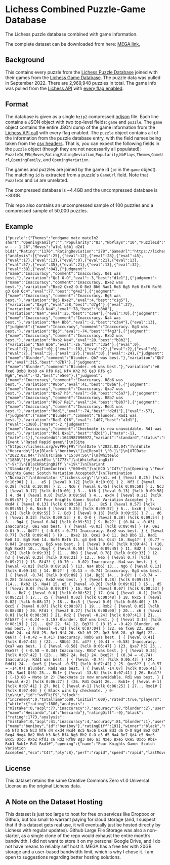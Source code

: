 # Lichess Combined Puzzle-Game Database
The Lichess puzzle database combined with game information.

The complete dataset can be downloaded from here: [MEGA link.](https://mega.nz/file/ZW8HwTAL#VLC2l2nagO7aQmac6W2WN-V2otJHtxtH4ZMxEqGC2_U)

## Background

This contains every puzzle from the [Lichess Puzzle Database](https://database.lichess.org/#puzzles) joined with their games from the [Lichess Game Database](https://database.lichess.org/#standard_games). The puzzle data was pulled in September 2022. There are 2,969,948 puzzles in total. The game info was pulled from the [Lichess API](https://lichess.org/api) with [every flag enabled](https://lichess.org/api#tag/Games/operation/gamesExportIds).

## Format
The database is given as a single `bzip2` compressed [ndjson](http://ndjson.org/) file. Each line contains a JSON object with two top-level fields: `game` and `puzzle`. The `game` object contains the entire JSON dump of the game information from the [Lichess API call](https://lichess.org/api#tag/Games/operation/gamesExportIds) with every flag enabled. The `puzzle` object contains all of the information from the puzzle database entry, with the field names being taken from the [csv headers](https://database.lichess.org/#puzzles). That is, you can expect the following fields in the `puzzle` object (though they are not necessarily all populated): `PuzzleId`,`FEN`,`Moves`,`Rating`,`RatingDeviation`,`Popularity`,`NbPlays`,`Themes`,`GameUrl`,`OpeningFamily`, and `OpeningVariation`.

The games and puzzles are joined by the game id (`id` in the `game` object). The matching `id` is extracted from a puzzle's `GameUrl` field. Note that `PuzzleId` and `id` are unrelated.

The compressed database is ~4.4GB and the uncompressed database is ~30GB.

This repo also contains an uncompressed sample of 100 puzzles and a compressed sample of 50,000 puzzles.

## Example
```
{"puzzle":{"Themes":"endgame mate mateIn2 short","OpeningFamily":"","Popularity":"83","NbPlays":"10","PuzzleId":"004X6","FEN":"1r4k1/p4ppp/2Q5/3pq3/8/P6P/2PR1PP1/Rr4K1 w - - 1 26","Moves":"a1b1 b8b1 d2d1 b1d1","Rating":"1176","RatingDeviation":"278","GameUrl":"https://lichess.org/wvPFkjF9#51"},"game":{"analysis":[{"eval":25},{"eval":12},{"eval":28},{"eval":45},{"eval":17},{"eval":13},{"eval":0},{"eval":21},{"eval":13},{"eval":57},{"eval":35},{"eval":21},{"eval":13},{"eval":32},{"eval":38},{"eval":84},{"judgment":{"name":"Inaccuracy","comment":"Inaccuracy. Qe1 was best."},"variation":"Qe1 O-O","eval":-3,"best":"d1e1"},{"judgment":{"name":"Inaccuracy","comment":"Inaccuracy. Bxe2 was best."},"variation":"Bxe2 Qxe2 O-O Be3 Bb6 Rad1 Re8 Bg5 Re6 Bxf6 Rxf6 g3 Qe8 Qc4","eval":77,"best":"g4e2"},{"judgment":{"name":"Inaccuracy","comment":"Inaccuracy. Bg5 was best."},"variation":"Bg5 Bxe2","eval":4,"best":"c1g5"},{"variation":"Qxg4","eval":58,"best":"d7g4"},{"eval":27},{"variation":"O-O Na4","eval":78,"best":"e8h8"},{"variation":"Na4","eval":25,"best":"c3a4"},{"eval":70},{"judgment":{"name":"Inaccuracy","comment":"Inaccuracy. Na4 was best."},"variation":"Na4 Bb6","eval":-2,"best":"c3a4"},{"eval":13},{"judgment":{"name":"Inaccuracy","comment":"Inaccuracy. Bg3 was best."},"variation":"Bg3","eval":-74,"best":"f4g3"},{"judgment":{"name":"Inaccuracy","comment":"Inaccuracy. Rxb2 was best."},"variation":"Rxb2 Na4","eval":28,"best":"b8b2"},{"variation":"Na4 Bb6","eval":-26,"best":"c3a4"},{"eval":0},{"eval":7},{"eval":0},{"eval":-10},{"eval":2},{"eval":2},{"eval":0},{"eval":7},{"eval":5},{"eval":27},{"eval":0},{"eval":-24},{"judgment":{"name":"Blunder","comment":"Blunder. Qb7 was best."},"variation":"Qb7 f4","eval":315,"best":"d7b7"},{"judgment":{"name":"Blunder","comment":"Blunder. e6 was best."},"variation":"e6 fxe6 Bxb8 Rxb8 c4 Rf8 Re1 Nf4 Kh2 h5 Qe3 Rf6 g3 Ng6","eval":-42,"best":"e5e6"},{"judgment":{"name":"Inaccuracy","comment":"Inaccuracy. R8b6 was best."},"variation":"R8b6","eval":41,"best":"b8b6"},{"judgment":{"name":"Inaccuracy","comment":"Inaccuracy. Qxa7 was best."},"variation":"Qxa7 h5","eval":-58,"best":"c5a7"},{"judgment":{"name":"Inaccuracy","comment":"Inaccuracy. R8b7 was best."},"variation":"R8b7 Re1","eval":34,"best":"b8b7"},{"judgment":{"name":"Inaccuracy","comment":"Inaccuracy. Rdd1 was best."},"variation":"Rdd1","eval":-74,"best":"d2d1"},{"eval":-57},{"judgment":{"name":"Blunder","comment":"Blunder. Rad1 was best."},"variation":"Rad1 Qf6","eval":-1407,"best":"a1d1"},{"eval":-1380},{"mate":-2,"judgment":{"name":"Inaccuracy","comment":"Checkmate is now unavoidable. Rd1 was best."},"variation":"Rd1 Qxa1","best":"d2d1"},{"mate":-1},{"mate":-1}],"createdAt":1643987096972,"variant":"standard","status":"mate","pgn":"[Event \"Rated Rapid game\"]\n[Site \"https://lichess.org/wvPFkjF9\"]\n[Date \"2022.02.04\"]\n[White \"Hescardo\"]\n[Black \"beniboy\"]\n[Result \"0-1\"]\n[UTCDate \"2022.02.04\"]\n[UTCTime \"15:04:56\"]\n[WhiteElo \"1880\"]\n[BlackElo \"1773\"]\n[WhiteRatingDiff \"-9\"]\n[BlackRatingDiff \"+19\"]\n[Variant \"Standard\"]\n[TimeControl \"600+0\"]\n[ECO \"C47\"]\n[Opening \"Four Knights Game: Scotch Variation Accepted\"]\n[Termination \"Normal\"]\n[Annotator \"lichess.org\"]\n\n1. e4 { [%eval 0.25] [%clk 0:10:00] } 1... e5 { [%eval 0.12] [%clk 0:10:00] } 2. Nf3 { [%eval 0.28] [%clk 0:10:00] } 2... Nc6 { [%eval 0.45] [%clk 0:09:58] } 3. Nc3 { [%eval 0.17] [%clk 0:10:00] } 3... Nf6 { [%eval 0.13] [%clk 0:09:58] } 4. d4 { [%eval 0.0] [%clk 0:09:58] } 4... exd4 { [%eval 0.21] [%clk 0:09:57] } { C47 Four Knights Game: Scotch Variation Accepted } 5. Nxd4 { [%eval 0.13] [%clk 0:09:58] } 5... Bc5 { [%eval 0.57] [%clk 0:09:55] } 6. Nxc6 { [%eval 0.35] [%clk 0:09:57] } 6... bxc6 { [%eval 0.21] [%clk 0:09:55] } 7. Bd3 { [%eval 0.13] [%clk 0:09:55] } 7... d6 { [%eval 0.32] [%clk 0:09:53] } 8. O-O { [%eval 0.38] [%clk 0:09:54] } 8... Bg4 { [%eval 0.84] [%clk 0:09:51] } 9. Be2?! { (0.84 → -0.03) Inaccuracy. Qe1 was best. } { [%eval -0.03] [%clk 0:09:49] } (9. Qe1 O-O) 9... Qd7?! { (-0.03 → 0.77) Inaccuracy. Bxe2 was best. } { [%eval 0.77] [%clk 0:09:48] } (9... Bxe2 10. Qxe2 O-O 11. Be3 Bb6 12. Rad1 Re8 13. Bg5 Re6 14. Bxf6 Rxf6 15. g3 Qe8 16. Qc4) 10. Bxg4?! { (0.77 → 0.04) Inaccuracy. Bg5 was best. } { [%eval 0.04] [%clk 0:09:44] } (10. Bg5 Bxe2) 10... Nxg4 { [%eval 0.58] [%clk 0:09:45] } 11. Bd2 { [%eval 0.27] [%clk 0:09:33] } 11... Rb8 { [%eval 0.78] [%clk 0:09:33] } 12. h3 { [%eval 0.25] [%clk 0:09:21] } 12... Ne5 { [%eval 0.7] [%clk 0:09:21] } 13. Bf4?! { (0.70 → -0.02) Inaccuracy. Na4 was best. } { [%eval -0.02] [%clk 0:09:18] } (13. Na4 Bb6) 13... Ng6 { [%eval 0.13] [%clk 0:09:18] } 14. Bh2?! { (0.13 → -0.74) Inaccuracy. Bg3 was best. } { [%eval -0.74] [%clk 0:09:09] } (14. Bg3) 14... O-O?! { (-0.74 → 0.28) Inaccuracy. Rxb2 was best. } { [%eval 0.28] [%clk 0:09:15] } (14... Rxb2 15. Na4) 15. e5 { [%eval -0.26] [%clk 0:09:02] } 15... d5 { [%eval 0.0] [%clk 0:09:07] } 16. Na4 { [%eval 0.07] [%clk 0:08:53] } 16... Be7 { [%eval 0.0] [%clk 0:08:52] } 17. Qd4 { [%eval -0.1] [%clk 0:08:21] } 17... c5 { [%eval 0.02] [%clk 0:08:48] } 18. Nxc5 { [%eval 0.02] [%clk 0:08:17] } 18... Bxc5 { [%eval 0.0] [%clk 0:08:40] } 19. Qxc5 { [%eval 0.07] [%clk 0:08:07] } 19... Rxb2 { [%eval 0.05] [%clk 0:08:38] } 20. Rfd1 { [%eval 0.27] [%clk 0:08:00] } 20... c6 { [%eval 0.0] [%clk 0:08:30] } 21. Rd2 { [%eval -0.24] [%clk 0:07:41] } 21... Rfb8?? { (-0.24 → 3.15) Blunder. Qb7 was best. } { [%eval 3.15] [%clk 0:08:19] } (21... Qb7 22. f4) 22. Bg3?? { (3.15 → -0.42) Blunder. e6 was best. } { [%eval -0.42] [%clk 0:07:04] } (22. e6 fxe6 23. Bxb8 Rxb8 24. c4 Rf8 25. Re1 Nf4 26. Kh2 h5 27. Qe3 Rf6 28. g3 Ng6) 22... Qe6?! { (-0.42 → 0.41) Inaccuracy. R8b6 was best. } { [%eval 0.41] [%clk 0:07:45] } (22... R8b6) 23. a3?! { (0.41 → -0.58) Inaccuracy. Qxa7 was best. } { [%eval -0.58] [%clk 0:06:47] } (23. Qxa7 h5) 23... Nxe5?! { (-0.58 → 0.34) Inaccuracy. R8b7 was best. } { [%eval 0.34] [%clk 0:07:42] } (23... R8b7 24. Re1) 24. Bxe5?! { (0.34 → -0.74) Inaccuracy. Rdd1 was best. } { [%eval -0.74] [%clk 0:06:43] } (24. Rdd1) 24... Qxe5 { [%eval -0.57] [%clk 0:07:42] } 25. Qxc6?? { (-0.57 → -14.07) Blunder. Rad1 was best. } { [%eval -14.07] [%clk 0:06:41] } (25. Rad1 Qf6) 25... Rb1+ { [%eval -13.8] [%clk 0:07:41] } 26. Rxb1?! { (-13.80 → Mate in 2) Checkmate is now unavoidable. Rd1 was best. } { [%eval #-2] [%clk 0:06:27] } (26. Rd1 Qxa1) 26... Rxb1+ { [%eval #-1] [%clk 0:07:41] } 27. Rd1 { [%eval #-1] [%clk 0:06:25] } 27... Rxd1# { [%clk 0:07:40] } { Black wins by checkmate. } 0-1\n\n\n","id":"wvPFkjF9","clock":{"increment":0,"totalTime":600,"initial":600},"rated":true,"players":{"white":{"rating":1880,"analysis":{"mistake":0,"acpl":77,"inaccuracy":7,"accuracy":67,"blunder":2},"user":{"name":"Hescardo","id":"hescardo"},"ratingDiff":-9},"black":{"rating":1773,"analysis":{"mistake":0,"acpl":41,"inaccuracy":4,"accuracy":81,"blunder":1},"user":{"name":"beniboy","id":"beniboy"},"ratingDiff":19}},"winner":"black","moves":"e4 e5 Nf3 Nc6 Nc3 Nf6 d4 exd4 Nxd4 Bc5 Nxc6 bxc6 Bd3 d6 O-O Bg4 Be2 Qd7 Bxg4 Nxg4 Bd2 Rb8 h3 Ne5 Bf4 Ng6 Bh2 O-O e5 d5 Na4 Be7 Qd4 c5 Nxc5 Bxc5 Qxc5 Rxb2 Rfd1 c6 Rd2 Rfb8 Bg3 Qe6 a3 Nxe5 Bxe5 Qxe5 Qxc6 Rb1+ Rxb1 Rxb1+ Rd1 Rxd1#","opening":{"name":"Four Knights Game: Scotch Variation Accepted","eco":"C47","ply":8},"perf":"rapid","speed":"rapid","lastMoveAt":1643987473359}}
```

## License

This dataset retains the same Creative Commons Zero v1.0 Universal License as the original Lichess data.

## A Note on the Dataset Hosting

This dataset is just too large to host for free on services like Dropbox or Github, but too small to warrant paying for cloud storage (and, I suspect that if this dataset gets real use, it will eventually just be hosted directly by Lichess with regular updates). Github Large File Storage was also a non-starter, as a single clone of the repo would exhaust the entire month’s bandwidth. I did not want to store it on my personal Google Drive, and I do not have means to reliably self host it. MEGA has a free tier with 20GB storage and a user-based bandwidth limit, which is why I chose it. I am open to suggestions regarding better hosting solutions.
